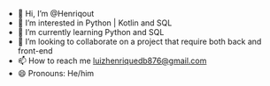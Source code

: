 - 👋 Hi, I’m @Henriqout
- 👀 I’m interested in Python | Kotlin and SQL
- 🌱 I’m currently learning Python and SQL
- 💞️ I’m looking to collaborate on a project that require both back and front-end
- 📫 How to reach me luizhenriquedb876@gmail.com
- 😄 Pronouns: He/him

<!---
Henriqout/Henriqout is a ✨ special ✨ repository because its `README.md` (this file) appears on your GitHub profile.
You can click the Preview link to take a look at your changes.
--->
